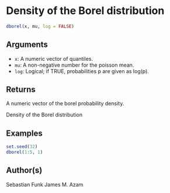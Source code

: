 # Density of the Borel distribution

```r
dborel(x, mu, log = FALSE)
```

## Arguments

- `x`: A numeric vector of quantiles.
- `mu`: A non-negative number for the poisson mean.
- `log`: Logical; if TRUE, probabilities p are given as log(p).

## Returns

A numeric vector of the borel probability density.

Density of the Borel distribution

## Examples

```r
set.seed(32)
dborel(1:5, 1)
```

## Author(s)

Sebastian Funk James M. Azam
